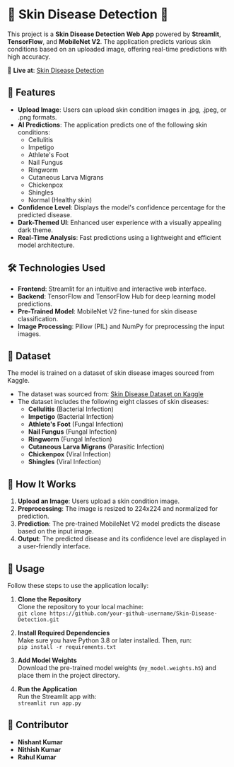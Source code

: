 # 🏥 Skin Disease Detection 🏥

This project is a **Skin Disease Detection Web App** powered by **Streamlit**, **TensorFlow**, and **MobileNet V2**. The application predicts various skin conditions based on an uploaded image, offering real-time predictions with high accuracy.

🔗 **Live at**: [Skin Disease Detection](https://emfqsh5caci5pgjgamukfj.streamlit.app/)

## 🎯 Features
- **Upload Image**: Users can upload skin condition images in .jpg, .jpeg, or .png formats.
- **AI Predictions**: The application predicts one of the following skin conditions:
  - Cellulitis
  - Impetigo
  - Athlete's Foot
  - Nail Fungus
  - Ringworm
  - Cutaneous Larva Migrans
  - Chickenpox
  - Shingles
  - Normal (Healthy skin)
- **Confidence Level**: Displays the model's confidence percentage for the predicted disease.
- **Dark-Themed UI**: Enhanced user experience with a visually appealing dark theme.
- **Real-Time Analysis**: Fast predictions using a lightweight and efficient model architecture.

## 🛠️ Technologies Used
- **Frontend**: Streamlit for an intuitive and interactive web interface.
- **Backend**: TensorFlow and TensorFlow Hub for deep learning model predictions.
- **Pre-Trained Model**: MobileNet V2 fine-tuned for skin disease classification.
- **Image Processing**: Pillow (PIL) and NumPy for preprocessing the input images.

## 📜 Dataset
The model is trained on a dataset of skin disease images sourced from Kaggle.
- The dataset was sourced from: [Skin Disease Dataset on Kaggle](https://www.kaggle.com/datasets/subirbiswas19/skin-disease-dataset)
- The dataset includes the following eight classes of skin diseases:
  - **Cellulitis** (Bacterial Infection)
  - **Impetigo** (Bacterial Infection)
  - **Athlete's Foot** (Fungal Infection)
  - **Nail Fungus** (Fungal Infection)
  - **Ringworm** (Fungal Infection)
  - **Cutaneous Larva Migrans** (Parasitic Infection)
  - **Chickenpox** (Viral Infection)
  - **Shingles** (Viral Infection)

## 🧠 How It Works
1. **Upload an Image**: Users upload a skin condition image.
2. **Preprocessing**: The image is resized to 224x224 and normalized for prediction.
3. **Prediction**: The pre-trained MobileNet V2 model predicts the disease based on the input image.
4. **Output**: The predicted disease and its confidence level are displayed in a user-friendly interface.

## 🚀 Usage
Follow these steps to use the application locally:

1. **Clone the Repository**  
   Clone the repository to your local machine:  
   `git clone https://github.com/your-github-username/Skin-Disease-Detection.git`

2. **Install Required Dependencies**  
   Make sure you have Python 3.8 or later installed. Then, run:  
   `pip install -r requirements.txt`

3. **Add Model Weights**  
   Download the pre-trained model weights (`my_model.weights.h5`) and place them in the project directory.

4. **Run the Application**  
   Run the Streamlit app with:  
   `streamlit run app.py`

## 🎯 Contributor
- **Nishant Kumar**
- **Nithish Kumar**
- **Rahul Kumar**
